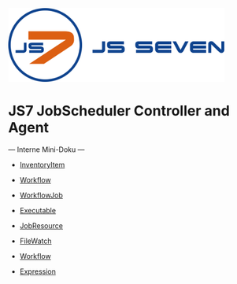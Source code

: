 <img alt="logo" width="439" height="150" src="../images/js7-with-name.png"/>

JS7 JobScheduler Controller and Agent
=====================================

— Interne Mini-Doku —

* [InventoryItem](items/InventoryItem.md)


* [Workflow](items/workflow/Workflow.md)
* [WorkflowJob](items/workflow/WorkflowJob.md)
* [Executable](items/workflow/Executable.md)
* [JobResource](items/jobresource/JobResource.md)
* [FileWatch](items/filewatch/FileWatch.md)
* [Workflow](items/workflow/Workflow.md)
* [Expression](items/workflow/expression/expression.md)
